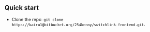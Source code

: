 ## Quick start

- Clone the repo: `git clone https://kairu1@bitbucket.org/254kenny/switchlink-frontend.git`.
